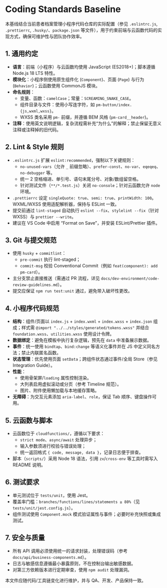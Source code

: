 # Coding Standards Baseline

本基线结合当前患者档案管理小程序代码仓库的实际配置（参见 `.eslintrc.js`, `.prettierrc`, `.husky/`、`package.json` 等文件），用于约束前端与云函数代码的实现方式，确保可维护性与团队协作效率。

## 1. 通用约定
- **语言**：前端（小程序）与云函数均使用 JavaScript (ES2018+)；脚本遵循 Node.js 18 LTS 特性。
- **模块化**：小程序侧使用原生组件化 (`Component`)、页面 (`Page`) 与行为 (`Behavior`)；云函数使用 CommonJS 模块。
- **命名规则**：
  - 变量、函数：`camelCase`；常量：`SCREAMING_SNAKE_CASE`。
  - 组件目录与文件：使用小写连字符，如 `pm-button/index.{js,wxml,wxss}`。
  - WXSS 类名采用 `pm-` 前缀，并遵循 BEM 风格 (`pm-card__header`)。
- **注释**：使用英文说明逻辑，复杂流程需补充“为什么”的解释；禁止保留无意义注释或注释掉的旧代码。

## 2. Lint & Style 规则
- `.eslintrc.js` 扩展 `eslint:recommended`，强制以下关键规则：
  - `no-unused-vars`（允许 `_` 前缀忽略）、`prefer-const`、`no-var`、`eqeqeq`、`no-debugger` 等。
  - 统一 2 空格缩进、单引号、语句末尾分号、对象/数组留空格。
  - 针对测试文件（`**/*.test.js`）关闭 `no-console`；针对云函数允许 `node` 环境。
- `.prettierrc` 设定 `singleQuote: true`、`semi: true`、`printWidth: 100`。WXML/WXSS 使用适配解析器，保持与 ESLint 一致。
- 提交前通过 `lint-staged` 自动执行 `eslint --fix`、`stylelint --fix`（针对 WXSS）与 `prettier --write`。
- 建议在 VS Code 中启用 “Format on Save”，并安装 ESLint/Prettier 插件。

## 3. Git 与提交规范
- 使用 `husky` + `commitlint`：
  - `pre-commit` 执行 lint-staged；
  - `commit-msg` 校验 Conventional Commit（例如 `feat(component): add pm-card`）。
- 主分支禁止直接推送（需通过 PR 流程，详见 `docs/dev-environment/code-review-guidelines.md`）。
- 提交应保证 `npm run test:unit` 通过，避免带入破坏性更改。

## 4. 小程序代码规范
- **结构**：组件/页面以 `index.js` + `index.wxml` + `index.wxss` + `index.json` 组成；样式需 `@import "../../styles/generated/tokens.wxss"` 并结合 `foundation.wxss`、`utilities.wxss` 使用设计令牌。
- **数据绑定**：避免在模板中执行复杂逻辑，预先在 `data` 中准备展示数据。
- **事件**：统一使用 `bindtap`、`bind:change` 等语义化事件并在 JS 中定义同名方法；禁止内联匿名函数。
- **状态管理**：优先使用页面 `setData`；跨组件状态通过事件/全局 Store（参见 Integration Guide）。
- **性能**：
  - 使用骨架屏/`loading` 属性控制渲染。
  - 大列表启用虚拟滚动或分页（参考 Timeline 规范）。
  - 图片、附件使用懒加载与本地缓存策略。
- **无障碍**：为交互元素添加 `aria-label`、`role`，保证 Tab 顺序、键盘操作可用。

## 5. 云函数与脚本
- 云函数位于 `cloudfunctions/`，遵循以下要求：
  - `strict mode`、`async/await` 处理异步；
  - 输入参数须进行校验与错误处理；
  - 统一返回格式 `{ code, message, data }`，记录日志便于排查。
- 脚本（`scripts/`）采用 Node 18 语法，引用 `zx`/`cross-env` 等工具时需写入 README 说明。

## 6. 测试要求
- 单元测试位于 `tests/unit`，使用 Jest。
- 覆盖率门槛：`branches/functions/lines/statements ≥ 80%`（见 `tests/unit/jest.config.js`）。
- 组件测试使用 `Component.mock` 模式验证属性与事件；必要时补充快照或集成测试。

## 7. 安全与质量
- 所有 API 调用必须使用统一的请求封装，处理错误码（参考 `docs/api/business-components.md`）。
- 日志与敏感信息遵循最小暴露原则，不在控制台输出敏感数据。
- 对第三方依赖版本进行定期审查，使用 `npm audit` 处理漏洞。

本文件应随代码/工具链变化进行维护，并与 QA、开发、产品保持一致。
